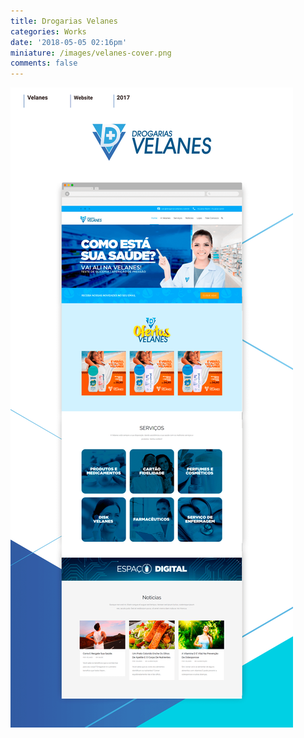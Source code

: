 ```yaml
---
title: Drogarias Velanes
categories: Works
date: '2018-05-05 02:16pm'
miniature: /images/velanes-cover.png
comments: false
---
```

![Drogarias Velanes](/images/velanes-case.png)

